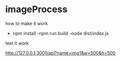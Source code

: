 # imageProcess

how to make it work

- npm install
-npm run build
-node dist/index.js




test it work

http://127.0.0.1:3001/api?name=img1&w=500&h=500
